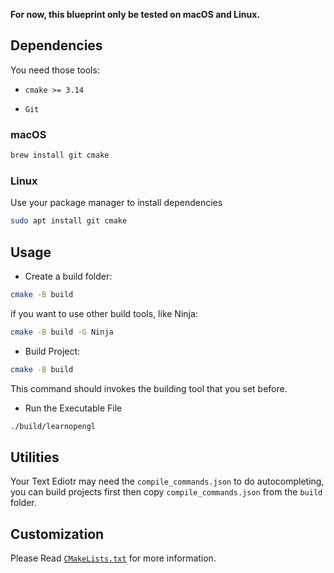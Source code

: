 **For now, this blueprint only be tested on macOS and Linux.**

## Dependencies

You need those tools:

- `cmake >= 3.14`

- `Git`

### macOS

```bash
brew install git cmake
```
### Linux

Use your package manager to install dependencies

```bash
sudo apt install git cmake
```


## Usage

- Create a build folder:

```bash
cmake -B build
```

if you want to use other build tools, like Ninja:

```bash
cmake -B build -G Ninja
```

- Build Project:

```bash
cmake -B build
```

This command should invokes the building tool that you set before.

- Run the Executable File

```bash
./build/learnopengl
```

## Utilities

Your Text Ediotr may need the `compile_commands.json` to do autocompleting, you can build projects first then copy `compile_commands.json` from the `build` folder.

## Customization

Please Read [`CMakeLists.txt`](./CMakeLists.txt) for more information.
